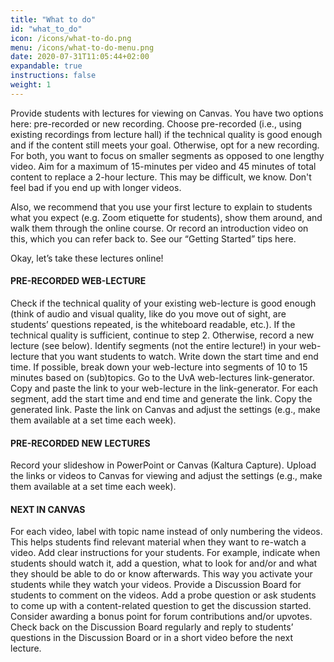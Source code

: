 ```yaml
---
title: "What to do"
id: "what_to_do"
icon: /icons/what-to-do.png
menu: /icons/what-to-do-menu.png
date: 2020-07-31T11:05:44+02:00
expandable: true
instructions: false
weight: 1
---
```


Provide students with lectures for viewing on Canvas. You have two options here: pre-recorded or new recording. Choose pre-recorded (i.e., using existing recordings from lecture hall) if the technical quality is good enough and if the content still meets your goal. Otherwise, opt for a new recording. For both, you want to focus on smaller segments as opposed to one lengthy video. Aim for a maximum of 15-minutes per video and 45 minutes of total content to replace a 2-hour lecture. This may be difficult, we know. Don't feel bad if you end up with longer videos.

Also, we recommend that you use your first lecture to explain to students what you expect (e.g. Zoom etiquette for students), show them around, and walk them through the online course. Or record an introduction video on this, which you can refer back to. See our “Getting Started” tips here.

Okay, let’s take these lectures online!

#### PRE-RECORDED WEB-LECTURE
Check if the technical quality of your existing web-lecture is good enough (think of audio and visual quality, like do you move out of sight, are students’ questions repeated, is the whiteboard readable, etc.). If the technical quality is sufficient, continue to step 2. Otherwise, record a new lecture (see below).
Identify segments (not the entire lecture!) in your web-lecture that you want students to watch. Write down the start time and end time. If possible, break down your web-lecture into segments of 10 to 15 minutes based on (sub)topics.
Go to the UvA web-lectures link-generator. Copy and paste the link to your web-lecture in the link-generator. For each segment, add the start time and end time and generate the link. Copy the generated link.
Paste the link on Canvas and adjust the settings (e.g., make them available at a set time each week).

#### PRE-RECORDED NEW LECTURES
Record your slideshow in PowerPoint or Canvas (Kaltura Capture).
Upload the links or videos to Canvas for viewing and adjust the settings (e.g., make them available at a set time each week).

#### NEXT IN CANVAS
For each video, label with topic name instead of only numbering the videos. This helps students find relevant material when they want to re-watch a video.
Add clear instructions for your students. For example, indicate when students should watch it, add a question, what to look for and/or and what they should be able to do or know afterwards. This way you activate your students while they watch your videos.
Provide a Discussion Board for students to comment on the videos. Add a probe question or ask students to come up with a content-related question to get the discussion started. Consider awarding a bonus point for forum contributions and/or upvotes.
Check back on the Discussion Board regularly and reply to students’ questions in the Discussion Board or in a short video before the next lecture.
